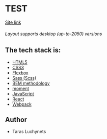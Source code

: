 # **TEST**

[Site link]()

###### Layout supports desktop (up-to-2050) versions

## The tech stack is:

+ [HTML5](https://en.wikipedia.org/wiki/HTML5)
+ [CSS3](https://en.wikipedia.org/wiki/CSS)
+ [Flexbox](https://en.wikipedia.org/wiki/CSS_Flexible_Box_Layout)
+ [Sass (Scss)](https://sass-lang.com/)
+ [BEM methodology](https://en.bem.info/methodology/)
+ [moment](https://momentjs.com/)
+ [JavaScript](https://uk.wikipedia.org/wiki/JavaScript)
+ [React](https://uk.reactjs.org/)
+ [Webpack](https://webpack.js.org/)

## Author

+ Taras Luchynets